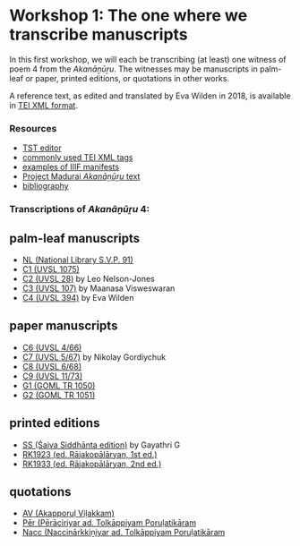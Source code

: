 # Workshop 1: The one where we transcribe manuscripts

In this first workshop, we will each be transcribing (at least) one witness of poem 4 from the _Akanāṉūṟu_. The witnesses may be manuscripts in palm-leaf or paper, printed editions, or quotations in other works.

A reference text, as edited and translated by Eva Wilden in 2018, is available in [TEI XML format](https://uhh-tamilex.github.io/corpus/Akananuru/AN4.xml).

### Resources

* [TST editor](https://tst-project.github.io/editor) 
* [commonly used TEI XML tags](tags.md) 
* [examples of IIIF manifests](iiif.md)
* [Project Madurai _Akanāṉūṟu_ text](https://www.projectmadurai.org/pm_etexts/utf8/pmuni0490_01.html) 
* [bibliography](bibliography.md) 

### Transcriptions of _Akanāṉūṟu_ 4:

## palm-leaf manuscripts

* [NL (National Library S.V.P. 91)](https://uhh-tamilex.github.io/workshop/transcription/NL.xml)
* [C1 (UVSL 1075)](https://uhh-tamilex.github.io/workshop/transcription/C1.xml)
* [C2 (UVSL 28)](https://uhh-tamilex.github.io/workshop/transcription/C2.xml) by Leo Nelson-Jones
* [C3 (UVSL 107)](https://uhh-tamilex.github.io/workshop/transcription/C3.xml) by Maanasa Visweswaran
* [C4 (UVSL 394)](https://uhh-tamilex.github.io/workshop/transcription/C4.xml) by Eva Wilden


## paper manuscripts

* [C6 (UVSL 4/66)](https://uhh-tamilex.github.io/workshop/transcription/C6.xml)
* [C7 (UVSL 5/67)](https://uhh-tamilex.github.io/workshop/transcription/C7.xml) by Nikolay Gordiychuk
* [C8 (UVSL 6/68)](https://uhh-tamilex.github.io/workshop/transcription/C8.xml)
* [C9 (UVSL 11/73)](https://uhh-tamilex.github.io/workshop/transcription/C9.xml)
* [G1 (GOML TR 1050)](https://uhh-tamilex.github.io/workshop/transcription/G1.xml)
* [G2 (GOML TR 1051)](https://uhh-tamilex.github.io/workshop/transcription/G2.xml)


## printed editions

* [SS (Śaiva Siddhānta edition)](https://uhh-tamilex.github.io/workshop/transcription/SS.xml) by Gayathri G
* [RK1923 (ed. Rājakopālāryan, 1st ed.)](https://uhh-tamilex.github.io/workshop/transcription/RK1923.xml)
* [RK1933 (ed. Rājakopālāryan, 2nd ed.)](https://uhh-tamilex.github.io/workshop/transcription/RK1933.xml)


## quotations

* [AV (Akapporuḷ Viḷakkam)](https://uhh-tamilex.github.io/workshop/transcription/AV.xml)
* [Pēr (Pērāciriyar ad. Tolkāppiyam Poruḷatikāram](https://uhh-tamilex.github.io/workshop/transcription/Per.xml)
* [Nacc (Naccinārkkiṉiyar ad. Tolkāppiyam Poruḷatikāram](https://uhh-tamilex.github.io/workshop/transcription/Nacc.xml)

